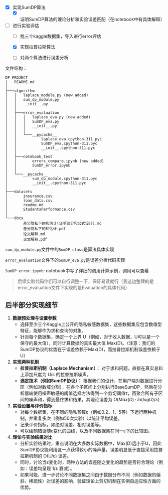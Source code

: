 - [x] 实现SumDP算法
  - [x] 证明SumDP算法的理论分析和实验误差匹配（在notebook中有具体解释）

- [ ] 进行实验评估
  - [ ] 找三个kaggle数据集，导入进行error评估
  - [x] 实现拉普拉斯算法
  - [ ] 对两个算法进行误差分析




文件结构：

```
DP PROJECT
│   README.md
│   
├───algorithm
│   │   laplace_module.py (new added)
│   │   sum_dp_module.py
│   │   __init__.py
│   │
│   ├───error_evaluation
│   │   │   laplace_eva.py (new added)
│   │   │   SumDP_eva.py
│   │   │   __init__.py
│   │   │
│   │   └───__pycache__
│   │           laplace_eva.cpython-311.pyc
│   │           SumDP_eva.cpython-311.pyc
│   │           __init__.cpython-311.pyc
│   │
│   ├───notebook_test
│   │       errors_compare.ipynb (new added)
│   │       SumDP_error.ipynb
│   │
│   └───__pycache__
│           sum_dp_module.cpython-311.pyc
│           __init__.cpython-311.pyc
│
├───datasets 
│       insurance.csv
│       loan_data.csv
│       readme.md
│       StudentsPerformance.csv
│
└───docs
        差分隐私下的和估计(证明部分和公式设计).md
        差分隐私下的和估计.pdf
        论文解释.md
        论文解释.pdf

```

`sum_dp_module.py`文件中的`SumDP class`是算法具体实现

`error_evaluation`文件下的`SumDP_eva.py`是误差分析代码实现

`SumDP_error.ipynb`: notebook中写了详细的调用计算示例，调用可以查看

> 后续实验代码你们可以自行调整一下，保证易读就行（我这边整理的是error_evaluation文件下实现的是Evaluation的具体代码）

## 后半部分实现细节

1. **数据预处理与设置参数**
   - 选择至少三个Kaggle上公开的隐私敏感数据集，这些数据集应包含数值型特征，能够作为求和查询的对象。
   - 针对每个数据集，确定一个上界 U（例如，对于收入数据，U可以是一个保守的最大值），同时计算数据的真实最大值 Max(D)。（注意：我们的SumDP协议的优势在于误差依赖于Max(D)，而拉普拉斯机制误差依赖于U）
2. **实现两种机制**
   - **拉普拉斯机制（Laplace Mechanism）：**
      对于求和问题，直接在真实总和上添加尺度为 U/ε 的拉普拉斯噪声。
   - **选定技术（例如SumDP协议）：**
      根据我们的设计，在用户端对数据进行分区（例如对数域分割），在各个子区间上分别执行BaseSumDP，然后在分析器端使用噪声敏感的阈值选择方法得到一个剪切阈值τ，再聚合所有子区间的噪声和，得到最终求和结果。其理论误差为 $O(Max(D)·ln(log U)/ε)$ 
3. **实验设置与评价指标**
   - 对每个数据集，在不同的隐私预算ε（例如0.2、1、5等）下运行两种机制，并重复多次（例如50次实验）以统计平均误差。
   - 记录评价指标，如绝对误差、相对误差等。
   - 可以绘制错误随ε变化的曲线，以及不同数据集在同一ε下的比较图。
4. **理论与实验结果对比**
   - 分析实验结果时，重点说明在大多数实际数据中，Max(D)远小于U，因此SumDP协议能利用这一点获得较小的噪声量，误差明显低于直接采用拉普拉斯机制的 O(U/ε) 误差。
   - 同时，讨论当ε变化时，两种方法的误差随之变化的趋势是否符合理论（例如：误差均呈现 1/ε 衰减）。
   - 如果可能，进一步讨论不同数据集之间由于数据分布不同（例如数据的偏斜、稀疏性）对误差的影响，验证理论上剪切机制在实例自适应性方面的优势。